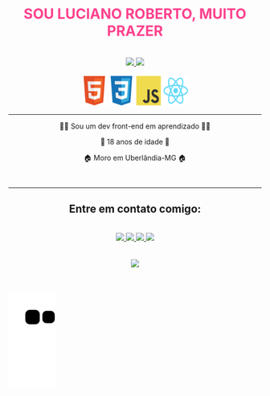  <h1 align="center" style="color:#fe428e;"> SOU LUCIANO ROBERTO, MUITO PRAZER </h1>
 
  <br>
 
 <div align="center">
  <a href="https://github.com/anuraghazra/github-readme-stats">
   <img src="https://github-readme-stats.vercel.app/api?username=Luciano749&theme=radical" />
  </a>
  <a href="https://github.com/anuraghazra/github-readme-stats">
   <img height="195px" src="https://github-readme-stats.vercel.app/api/top-langs/?username=Luciano749&theme=radical" />
  </a>
 </div>
 
 <br>
 
 <div align="center">
  <img width="50" height="60" src="https://raw.githubusercontent.com/devicons/devicon/9f4f5cdb393299a81125eb5127929ea7bfe42889/icons/html5/html5-original.svg"                       alt="html">
  <img width="50" height="60"src="https://raw.githubusercontent.com/devicons/devicon/9f4f5cdb393299a81125eb5127929ea7bfe42889/icons/css3/css3-original.svg"alt="css">
  <img width="50" height="60" src="https://raw.githubusercontent.com/devicons/devicon/9f4f5cdb393299a81125eb5127929ea7bfe42889/icons/javascript/javascript-original.svg" alt="js">
  <img width="50" height="60" src="https://raw.githubusercontent.com/devicons/devicon/9f4f5cdb393299a81125eb5127929ea7bfe42889/icons/react/react-original.svg"                       alt="react">
 </div>
 
 <hr>
 
 <div align="center">
 
  <p>👨‍🎓 Sou um dev front-end em aprendizado 👨‍🎓</p>
  <p>🎂 18 anos de idade 🎂</p>
  <p>🏠 Moro em Uberlândia-MG 🏠</p>
 
  <br>
 </div>
 
 <hr>
 
 <div align="center">
  <h2 align="center">Entre em contato comigo:</h2>
  <br>
 
  <a href="mailto:lucianoroberto671@gmail.com" target="_blank">
   <img src="https://img.shields.io/badge/Gmail-D14836?style=for-the-badge&logo=gmail&logoColor=white" target="_blank">
  </a>
  <a href="https://wa.me/5534992044919" target="_blank">
   <img src="https://img.shields.io/badge/WhatsApp-25D366?style=for-the-badge&logo=whatsapp&logoColor=white" target="_blank">
  </a>
  <a href="https://www.facebook.com/luciano.monteiro.397" target="_blank">
   <img src="https://img.shields.io/badge/Facebook-1877F2?style=for-the-badge&logo=facebook&logoColor=white" target="_blank">
  </a>
  <a href="https://www.instagram.com/luciano.monteiro.397/" target="_blank">
   <img src="https://img.shields.io/badge/Instagram-E4405F?style=for-the-badge&logo=instagram&logoColor=white" target="_blank">
  </a>
 </div>
 
 <br>
 <br>
 
 <div align="center"> <img src="https://quotes-github-readme.vercel.app/api?type=horizontal)](https://github.com/piyushsuthar/github-readme-quotes"> </div>
 
  <br>
  <br>
 
 ![Snake animation](https://github.com/rafaballerini/rafaballerini/blob/output/github-contribution-grid-snake.svg)



    
    
    
  


